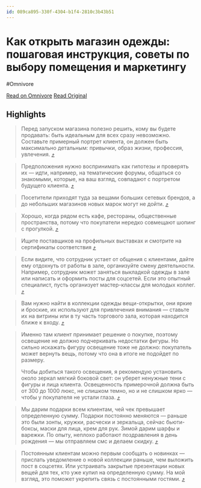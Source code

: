 ```yaml
---
id: 089ca895-330f-4304-b1f4-2810c3b43b51
---
```


# Как открыть магазин одежды: пошаговая инструкция, советы по выбору помещения и маркетингу
#Omnivore

[Read on Omnivore](https://omnivore.app/me/kak-otkryt-magazin-odezhdy-poshagovaya-instrukciya-sovety-po-vyb-18d435a522e)
[Read Original](https://journal.tinkoff.ru/list/magazin-odezhdy/?mindbox-click-id=bcdee5fa-dea6-4220-b0c8-141c66be6757&mindbox-message-key=-8946963607430406144)

## Highlights

> Перед запуском магазина полезно решить, кому вы будете продавать: быть идеальным для всех сразу невозможно. Составьте примерный портрет клиента, он должен быть максимально детальным: привычки, образ жизни, профессия, увлечения. [⤴️](https://omnivore.app/me/kak-otkryt-magazin-odezhdy-poshagovaya-instrukciya-sovety-po-vyb-18d435a522e#59605e59-fa65-4e85-82ae-f92532406687)  

> Предположения нужно воспринимать как гипотезы и проверять их — идти, например, на тематические форумы, общаться со знакомыми, которые, на ваш взгляд, совпадают с портретом будущего клиента. [⤴️](https://omnivore.app/me/kak-otkryt-magazin-odezhdy-poshagovaya-instrukciya-sovety-po-vyb-18d435a522e#c4115612-7ac4-4619-98da-1a355ae5e003)  

> Посетители приходят туда за вещами больших сетевых брендов, а до небольших магазинов новых марок могут не дойти. [⤴️](https://omnivore.app/me/kak-otkryt-magazin-odezhdy-poshagovaya-instrukciya-sovety-po-vyb-18d435a522e#4eb98fac-2792-47e9-8efb-7a37a383da98)  

> Хорошо, когда рядом есть кафе, рестораны, общественные пространства, потому что покупатели нередко совмещают шопинг с прогулкой. [⤴️](https://omnivore.app/me/kak-otkryt-magazin-odezhdy-poshagovaya-instrukciya-sovety-po-vyb-18d435a522e#1a712e11-d3d2-40d6-b8ed-ba95bc1005ee)  

> Ищите поставщиков на профильных выставках и смотрите на сертификаты соответствия [⤴️](https://omnivore.app/me/kak-otkryt-magazin-odezhdy-poshagovaya-instrukciya-sovety-po-vyb-18d435a522e#8c71191c-9480-497e-95a8-24afaf051818)  

> Если видите, что сотрудник устает от общения с клиентами, дайте ему отдохнуть от работы в зале, организуйте смену деятельности. Например, сотрудник может заняться выкладкой одежды в зале или написать и оформить посты для соцсетей. Если это опытный специалист, пусть организует мастер-классы для молодых коллег. [⤴️](https://omnivore.app/me/kak-otkryt-magazin-odezhdy-poshagovaya-instrukciya-sovety-po-vyb-18d435a522e#31a1388e-d385-45ea-9b9c-0c4176cdef5f)  

> Вам нужно найти в коллекции одежды вещи-открытки, они яркие и броские, их используют для привлечения внимания — ставьте их на витрины или в ту часть торгового зала, которая находится ближе к входу. [⤴️](https://omnivore.app/me/kak-otkryt-magazin-odezhdy-poshagovaya-instrukciya-sovety-po-vyb-18d435a522e#18b86ace-8dac-4bdf-bd63-0be844cc2afc)  

> Именно там клиент принимает решение о покупке, поэтому освещение не должно подчеркивать недостатки фигуры. Но сильно искажать фигуру освещение тоже не должно: покупатель может вернуть вещь, потому что она в итоге не подойдет по размеру.
> 
> Чтобы добиться такого освещения, я рекомендую установить около зеркал мягкий боковой свет: он уберет ненужные тени с фигуры и лица клиента. Освещенность примерочной должна быть от 300 до 1000 люкс, не слишком темно, но и не слишком ярко — чтобы у покупателя не устали глаза. [⤴️](https://omnivore.app/me/kak-otkryt-magazin-odezhdy-poshagovaya-instrukciya-sovety-po-vyb-18d435a522e#a788e240-e08b-46ae-ac85-ae636bc9fba0)  

> Мы дарим подарки всем клиентам, чей чек превышает определенную сумму. Подарки постоянно меняются — раньше это были зонты, кружки, расчески и зеркальца, сейчас бьюти-боксы, маски для лица, крем для рук. Зимой дарим шарфы и варежки. По опыту, неплохо работают поздравления в день рождения — мы отправляем смс и делаем скидку. [⤴️](https://omnivore.app/me/kak-otkryt-magazin-odezhdy-poshagovaya-instrukciya-sovety-po-vyb-18d435a522e#2b699a54-423e-403c-9877-a851c77bf88e)  

> Постоянным клиентам можно первым сообщать о новинках — прислать уведомление о новой коллекции раньше, чем выложить пост в соцсетях. Или устраивать закрытые презентации новых вещей для тех, кто уже купил на определенную сумму. На мой взгляд, это поможет укрепить связь с постоянными гостями. [⤴️](https://omnivore.app/me/kak-otkryt-magazin-odezhdy-poshagovaya-instrukciya-sovety-po-vyb-18d435a522e#22f47fe7-db08-4c2a-a33f-dfbd95437ae8)  

